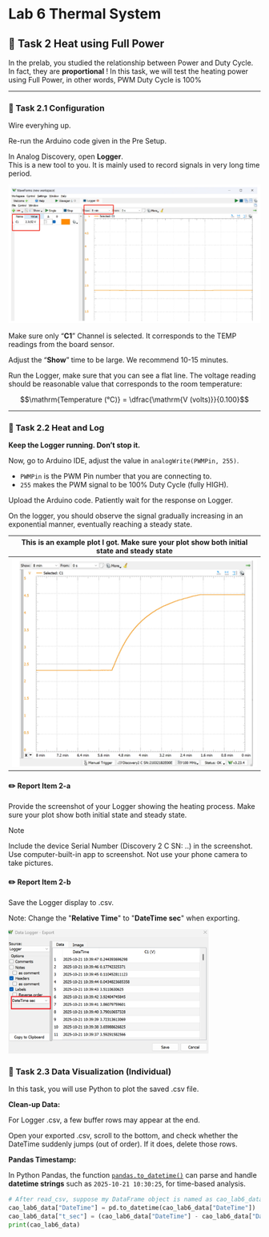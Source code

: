 # Lab 6 Thermal System

## :dart: Task 2 Heat using Full Power

In the prelab, you studied the relationship between Power and Duty Cycle. In fact, they are
**proportional** !
In this task, we will test the heating power using Full Power, in other words, PWM
Duty Cycle is 100%

----
### 📌 Task 2.1 Configuration

Wire everyhing up. 

Re-run the Arduino code given in the Pre Setup.

In Analog Discovery, open **Logger**. <br>This is a new tool to you. It is mainly used to record
signals in very long time period.

<img src="Pic/logger.png" width="800">

Make sure only “**C1**” Channel is selected. It corresponds to the TEMP readings from the
board sensor.

Adjust the “**Show**” time to be large. We recommend 10-15 minutes.

Run the Logger, make sure that you can see a flat line. The voltage reading should be
reasonable value that corresponds to the room temperature:

$$\mathrm{Temperature (°C)} = \dfrac{\mathrm{V (volts)}}{0.100}$$

----
### 📌 Task 2.2 Heat and Log

**Keep the Logger running. Don’t stop it.**

Now, go to Arduino IDE, adjust the value in ```analogWrite(PWMPin, 255)```. 
* ```PWMPin``` is the PWM Pin number that you are connecting to. 
* ```255``` makes the PWM signal to be 100% Duty Cycle (fully HIGH).

Upload the Arduino code. Patiently wait for the response on Logger.

On the logger, you should observe the signal gradually increasing in an exponential manner, eventually reaching a steady state.

| **This is an example plot I got. Make sure your plot show both initial state and steady state** | 
|---------------------|
| <img src="Pic/mylogger.png" width="800"> | 

#### :pencil2:  Report Item 2-a

Provide the screenshot of your Logger showing the heating process. Make sure your plot show both initial state and steady state.

> [!NOTE]
> Include the device Serial Number (Discovery 2 C SN: ..) in the screenshot.
> Use computer-built-in app to screenshot. Not use your phone camera to take pictures.

#### :pencil2:  Report Item 2-b

Save the Logger display to .csv. 

Note: Change the "**Relative Time**" to "**DateTime sec**" when exporting.

<img src="Pic/DateTime.png" width="400"> 

### 📌 Task 2.3 Data Visualization (Individual)

In this task, you will use Python to plot the saved .csv file.

**Clean-up Data:**

For Logger .csv, a few buffer rows may appear at the end.

Open your exported .csv, scroll to the bottom, and check whether the DateTime suddenly jumps (out of order). If it does, delete those rows.

**Pandas Timestamp:**

In Python Pandas, the function [`pandas.to_datetime()`](https://pandas.pydata.org/docs/reference/api/pandas.to_datetime.html) can parse and handle **datetime strings** such as `2025-10-21 10:30:25`, for time-based analysis.

```python
# After read_csv, suppose my DataFrame object is named as cao_lab6_data  
cao_lab6_data["DateTime"] = pd.to_datetime(cao_lab6_data["DateTime"])
cao_lab6_data["t_sec"] = (cao_lab6_data["DateTime"] - cao_lab6_data["DateTime"].min()).dt.total_seconds()
print(cao_lab6_data)
```
